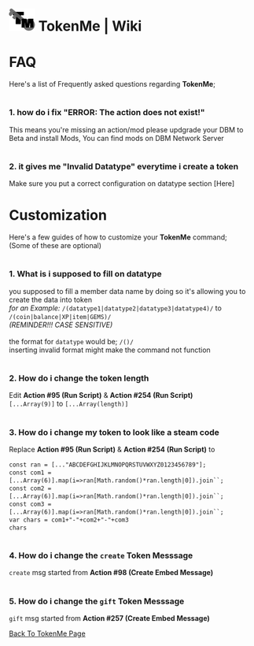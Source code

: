 # ![app icon](https://github.com/Gr3nDy/DBM-RawData/blob/master/Package/tokenme/Screenshot/icon.png) TokenMe | Wiki
# FAQ
Here's a list of Frequently asked questions regarding **TokenMe**;

# <h3>1. how do i fix "ERROR: The action does not exist!"</h3>
This means you're missing an action/mod please updgrade your DBM to Beta and install Mods,
You can find mods on DBM Network Server

# <h3>2. it gives me "Invalid Datatype" everytime i create a token</h3>
Make sure you put a correct configuration on datatype section [Here]

# Customization
Here's a few guides of how to customize your **TokenMe** command;
<br>(Some of these are optional)

# <h3>1. What is i supposed to fill on datatype</h3>
you supposed to fill a member data name by doing so it's allowing you to create the data into token <br>
<i>for an Example:</i> `/(datatype1|datatype2|datatype3|datatype4)/` to `/(coin|balance|XP|item|GEMS)/` <br> <em>(REMINDER!!! CASE SENSITIVE)</em>
<br>
<br>
the format for `datatype` would be; `/()/`
<br>inserting invalid format might make the command not function

# <h3>2. How do i change the token length</h3>
Edit **Action #95 (Run Script)** & **Action #254 (Run Script)** <br>
`[...Array(9)]` to `[...Array(length)]`

# <h3>3. How do i change my token to look like a steam code</h3>
Replace **Action #95 (Run Script)** & **Action #254 (Run Script)** to <br>
```
const ran = [..."ABCDEFGHIJKLMNOPQRSTUVWXYZ0123456789"];
const com1 = [...Array(6)].map(i=>ran[Math.random()*ran.length|0]).join``;
const com2 = [...Array(6)].map(i=>ran[Math.random()*ran.length|0]).join``;
const com3 = [...Array(6)].map(i=>ran[Math.random()*ran.length|0]).join``;
var chars = com1+"-"+com2+"-"+com3
chars
```
# <h3>4. How do i change the `create` Token Messsage</h3>
`create` msg started from **Action #98 (Create Embed Message)**

# <h3>5. How do i change the `gift` Token Messsage</h3>
`gift` msg started from **Action #257 (Create Embed Message)**


[Back To TokenMe Page](help.md)
